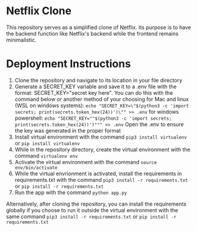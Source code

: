 # Netflix Clone
This repository serves as a simplified clone of Netflix. Its purpose is to have the backend function like Netflix's backend while the frontend remains minimalistic.

# Deployment Instructions

1. Clone the repository and navigate to its location in your file directory
2. Generate a SECRET_KEY variable and save it to a .env file with the format: SECRET_KEY="secret key here". You can do this with the command below or another method of your choosing
   for Mac and linux (WSL on windows systems): `echo "SECRET_KEY=\"$(python3 -c 'import secrets; print(secrets.token_hex(24))')\"" >> .env`
   for windows powershell: `echo "SECRET_KEY=""$(python3 -c 'import secrets; print(secrets.token_hex(24))')""" >> .env`
   Open the .env to ensure the key was generated in the proper format
2. Install virtual environment with the command
   `pip3 install virtualenv` or `pip install virtualenv`
3. While in the repository directory, create the virtual environment with the command
    `virtualenv env`
4. Activate the virtual environment with the command
   `source env/bin/activate`
5. While the virtual envrionment is activated, install the requirements in requirements.txt with the command
   `pip3 install -r requirements.txt` or `pip install -r requirements.txt`
6. Run the app with the command
   `python app.py`

Alternatively, after cloning the repository, you can install the requirements globally if you choose to run it outside the virtual environment with the same command
`pip3 install -r requirements.txt` or `pip install -r requirements.txt`